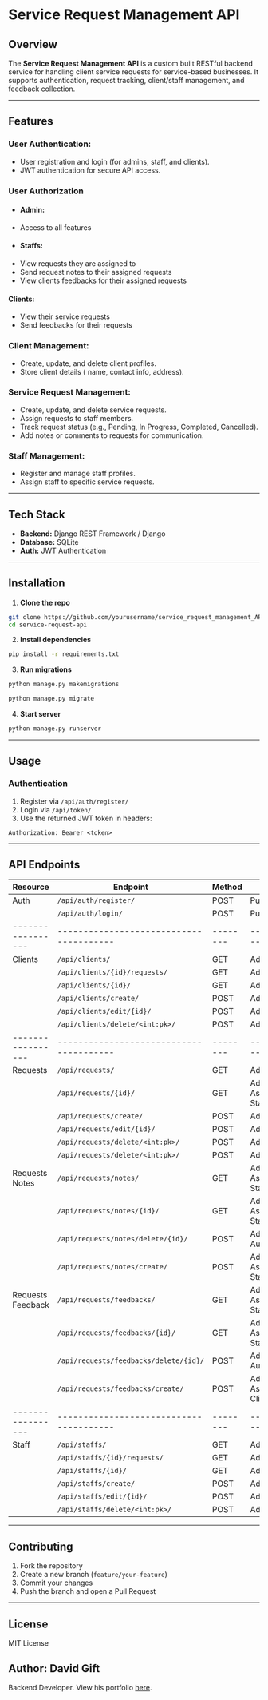 # Service Request Management API

## Overview
The **Service Request Management API** is a custom built RESTful backend service for handling client service requests for service-based businesses. It supports authentication, request tracking, client/staff management, and feedback collection.

---

## Features
### User Authentication:
- User registration and login (for admins, staff, and clients).
- JWT authentication for secure API access.

### User Authorization
- #### Admin:
- Access to all features
- #### Staffs:
- View requests they are assigned to
- Send request notes to their assigned requests
- View clients feedbacks for their assigned requests
#### Clients:
- View their service requests
- Send feedbacks for their requests

### Client Management:
- Create, update, and delete client profiles.
- Store client details ( name, contact info, address).
### Service Request Management:
- Create, update, and delete service requests.
- Assign requests to staff members.
- Track request status (e.g., Pending, In Progress, Completed, Cancelled).
- Add notes or comments to requests for communication.
### Staff Management:
- Register and manage staff profiles.
- Assign staff to specific service requests.

---

## Tech Stack
- **Backend:** Django REST Framework / Django
- **Database:** SQLite
- **Auth:** JWT Authentication

---

## Installation

1. **Clone the repo**
```bash
git clone https://github.com/yourusername/service_request_management_API.git
cd service-request-api
```

2. **Install dependencies**
```bash
pip install -r requirements.txt
```

<!-- 3. **Setup environment variables**
Create a `.env` file:
```
SECRET_KEY=your_secret_key
DATABASE_URL=postgres://user:password@localhost:5432/servicerequests
``` -->

3. **Run migrations**
```bash
python manage.py makemigrations
```
```bash
python manage.py migrate
```


4. **Start server**
```bash
python manage.py runserver
```

---

## Usage

### Authentication
1. Register via `/api/auth/register/`
2. Login via `/api/token/`
3. Use the returned JWT token in headers:
```http
Authorization: Bearer <token>
```

---

## API Endpoints

| Resource        | Endpoint                              | Method | Role       |
|-----------------|---------------------------------------|--------|------------|
| Auth            | `/api/auth/register/`                 | POST   | Public     |
|                 | `/api/auth/login/`                    | POST   | Public     |
|-----------------|---------------------------------------|--------|------------|
| Clients         | `/api/clients/`                       | GET    | Admin      |
|                 | `/api/clients/{id}/requests/`         | GET    | Admin      |
|                 | `/api/clients/{id}/`                  | GET    | Admin      |
|                 | `/api/clients/create/`                | POST   | Admin      |
|                 | `/api/clients/edit/{id}/`             | POST   | Admin      |
|                 | `/api/clients/delete/<int:pk>/`       | POST   | Admin      |
|-----------------|---------------------------------------|--------|------------|
| Requests        | `/api/requests/`                      | GET    | Admin      |
|                 | `/api/requests/{id}/`                 | GET    | Admin, Assigned Staff |
|                 | `/api/requests/create/`               | POST   | Admin      |
|                 | `/api/requests/edit/{id}/`            | POST   | Admin      |
|                 | `/api/requests/delete/<int:pk>/`      | POST   | Admin      |
|                 | `/api/requests/delete/<int:pk>/`      | POST   | Admin      |
| Requests Notes  | `/api/requests/notes/`                | GET    | Admin, Assigned Staff |
|                 | `/api/requests/notes/{id}/`           | GET    | Admin, Assigned Staff |
|                 | `/api/requests/notes/delete/{id}/`    | POST   | Admin, Author |
|                 | `/api/requests/notes/create/`         | POST   | Admin, Assigned Staffs |
|Requests Feedback| `/api/requests/feedbacks/`            | GET    | Admin, Assigned Staff/Client |
|                 | `/api/requests/feedbacks/{id}/`       | GET    | Admin, Assigned Staff/Client |
|                 | `/api/requests/feedbacks/delete/{id}/`| POST   | Admin, Author |
|                 | `/api/requests/feedbacks/create/`     | POST   | Admin, Assigned Client |
|-----------------|---------------------------------------|--------|------------|
| Staff           | `/api/staffs/`                        | GET    | Admin      |
|                 | `/api/staffs/{id}/requests/`          | GET    | Admin      |
|                 | `/api/staffs/{id}/`                   | GET    | Admin      |
|                 | `/api/staffs/create/`                 | POST   | Admin      |
|                 | `/api/staffs/edit/{id}/`              | POST   | Admin      |
|                 | `/api/staffs/delete/<int:pk>/`        | POST   | Admin      |

---

## Contributing
1. Fork the repository  
2. Create a new branch (`feature/your-feature`)  
3. Commit your changes  
4. Push the branch and open a Pull Request  

---

## License
MIT License 

## Author: David Gift
Backend Developer. View his portfolio [here](https://github.com/Gift-David.git).

